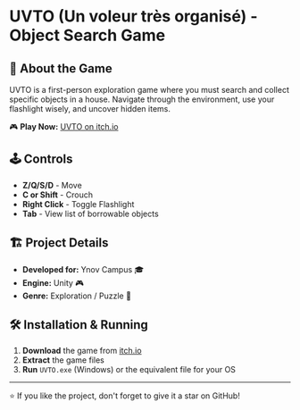 # UVTO (Un voleur très organisé) - Object Search Game

## 📖 About the Game

UVTO is a first-person exploration game where you must search and collect specific objects in a house. Navigate through the environment, use your flashlight wisely, and uncover hidden items.

🎮 **Play Now:** [UVTO on itch.io](https://misteridle.itch.io/uvto)

## 🕹️ Controls

- **Z/Q/S/D** - Move  
- **C or Shift** - Crouch  
- **Right Click** - Toggle Flashlight  
- **Tab** - View list of borrowable objects 

## 🏗️ Project Details

- **Developed for:** Ynov Campus 🎓  
- **Engine:** Unity 🎮  
- **Genre:** Exploration / Puzzle 🧩

## 🛠️ Installation & Running

1. **Download** the game from [itch.io](https://misteridle.itch.io/uvto)  
2. **Extract** the game files  
3. **Run** `UVTO.exe` (Windows) or the equivalent file for your OS  

---

⭐ If you like the project, don't forget to give it a star on GitHub!
